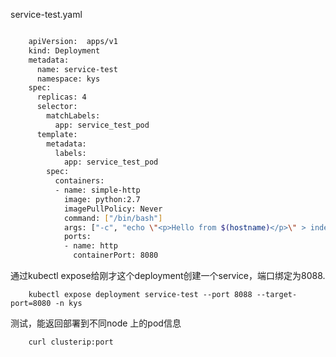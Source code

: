 
service-test.yaml

``` bash

	apiVersion:  apps/v1
	kind: Deployment
	metadata:
	  name: service-test
	  namespace: kys
	spec:
	  replicas: 4
	  selector:
		matchLabels:
		  app: service_test_pod
	  template:
		metadata:
		  labels:
			app: service_test_pod
		spec:
		  containers:
		  - name: simple-http
			image: python:2.7
			imagePullPolicy: Never
			command: ["/bin/bash"]
			args: ["-c", "echo \"<p>Hello from $(hostname)</p>\" > index.html; python -m SimpleHTTPServer 8080"]
			ports:
			- name: http
			  containerPort: 8080
```

通过kubectl expose给刚才这个deployment创建一个service，端口绑定为8088.

```
	kubectl expose deployment service-test --port 8088 --target-port=8080 -n kys
```


测试，能返回部署到不同node 上的pod信息

```
	curl clusterip:port
```

